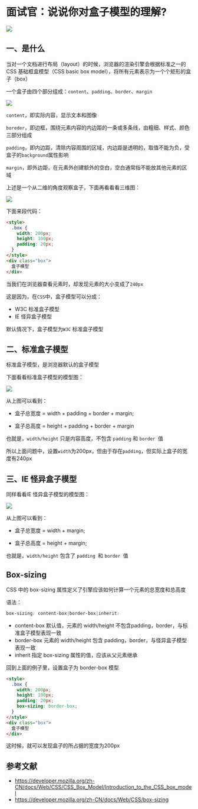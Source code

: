 # 面试官：说说你对盒子模型的理解?


![](https://static.vue-js.com/8d0e9ca0-8f9b-11eb-ab90-d9ae814b240d.png)


## 一、是什么
当对一个文档进行布局（layout）的时候，浏览器的渲染引擎会根据标准之一的 CSS 基础框盒模型（CSS basic box model），将所有元素表示为一个个矩形的盒子（box）

一个盒子由四个部分组成：`content`、`padding`、`border`、`margin`


![](https://static.vue-js.com/976789a0-8f9b-11eb-85f6-6fac77c0c9b3.png)

`content`，即实际内容，显示文本和图像

`boreder`，即边框，围绕元素内容的内边距的一条或多条线，由粗细、样式、颜色三部分组成

`padding`，即内边距，清除内容周围的区域，内边距是透明的，取值不能为负，受盒子的`background`属性影响

`margin`，即外边距，在元素外创建额外的空白，空白通常指不能放其他元素的区域

上述是一个从二维的角度观察盒子，下面再看看看三维图：

 

![](https://static.vue-js.com/b2548b00-8f9b-11eb-ab90-d9ae814b240d.png)



下面来段代码：

```html
<style>
  .box {
    width: 200px;
    height: 100px;
    padding: 20px;
  }
</style>
<div class="box">
  盒子模型
</div>
```

当我们在浏览器查看元素时，却发现元素的大小变成了`240px`

这是因为，在`CSS`中，盒子模型可以分成：

- W3C 标准盒子模型
- IE 怪异盒子模型

默认情况下，盒子模型为`W3C` 标准盒子模型


## 二、标准盒子模型

标准盒子模型，是浏览器默认的盒子模型

下面看看标准盒子模型的模型图：

 

![](https://static.vue-js.com/c0e1d2e0-8f9b-11eb-85f6-6fac77c0c9b3.png)

从上图可以看到：

- 盒子总宽度 = width + padding + border + margin;

- 盒子总高度 = height + padding + border + margin

也就是，`width/height` 只是内容高度，不包含 `padding` 和 `border `值

所以上面问题中，设置`width`为200px，但由于存在`padding`，但实际上盒子的宽度有240px

## 三、IE 怪异盒子模型

同样看看IE 怪异盒子模型的模型图：

 

![](https://static.vue-js.com/cfbb3ef0-8f9b-11eb-ab90-d9ae814b240d.png)

从上图可以看到：

- 盒子总宽度 = width + margin;

- 盒子总高度 = height + margin;

也就是，`width/height` 包含了 `padding `和 `border `值

## Box-sizing

CSS 中的 box-sizing 属性定义了引擎应该如何计算一个元素的总宽度和总高度

语法：
```css
box-sizing: content-box|border-box|inherit:
```

- content-box 默认值，元素的 width/height 不包含padding，border，与标准盒子模型表现一致
- border-box 元素的 width/height 包含 padding，border，与怪异盒子模型表现一致
- inherit 指定 box-sizing 属性的值，应该从父元素继承

回到上面的例子里，设置盒子为 border-box 模型

```html
<style>
  .box {
    width: 200px;
    height: 100px;
    padding: 20px;
    box-sizing: border-box;
  }
</style>
<div class="box">
  盒子模型
</div>
```
这时候，就可以发现盒子的所占据的宽度为200px

## 参考文献
- https://developer.mozilla.org/zh-CN/docs/Web/CSS/CSS_Box_Model/Introduction_to_the_CSS_box_model
- https://developer.mozilla.org/zh-CN/docs/Web/CSS/box-sizing
